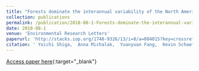 ```yaml
---
title: "Forests dominate the interannual variability of the North American carbon sink"
collection: publications
permalink: /publication/2018-08-1-Forests-dominate-the-interannual-variability-of-the-North-American-carbon-sink
date: 2018-08-1
venue: 'Environmental Research Letters'
paperurl: 'http://stacks.iop.org/1748-9326/13/i=8/a=084015?key=crossref.53a16f8022afdac9827b010b4dae03e9'
citation: ' Yoichi Shiga,  Anna Michalak,  Yuanyuan Fang,  Kevin Schaefer,  Arlyn Andrews,  Deborah Huntzinger,  Christopher Schwalm,  Kirk Thoning,  Yaxing Wei, &quot;Forests dominate the interannual variability of the North American carbon sink.&quot; Environmental Research Letters, 2018.'
---
```

[Access paper here](http://stacks.iop.org/1748-9326/13/i=8/a=084015?key=crossref.53a16f8022afdac9827b010b4dae03e9){:target="_blank"}
